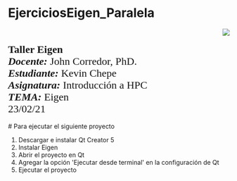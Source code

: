 # EjerciciosEigen_Paralela

<div> 
<img src="https://res-5.cloudinary.com/crunchbase-production/image/upload/c_lpad,h_256,w_256,f_auto,q_auto:eco/v1455514364/pim02bzqvgz0hibsra41.png" align="right"><br><br><FONT FACE="times new roman" SIZE=5>
<b> Taller Eigen </b>
<br>
<i><b>Docente:</b></i> John Corredor, PhD.
<br>
<i><b>Estudiante:</b></i> Kevin Chepe
<br>
<i><b>Asignatura:</b></i> Introducción a HPC
<br>
<i><b>TEMA:</b></i> Eigen
<br>
23/02/21
<br>
</FONT>
</div>


<br>
# Para ejecutar el siguiente proyecto


1. Descargar e instalar Qt Creator 5
2. Instalar Eigen
3. Abrir el proyecto en Qt
4. Agregar la opción 'Ejecutar desde terminal' en la configuración de Qt
5. Ejecutar el proyecto

